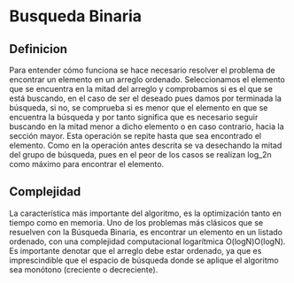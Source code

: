 # Busqueda Binaria 

## Definicion 

Para entender cómo funciona se hace necesario resolver el problema de encontrar un elemento en un arreglo ordenado. Seleccionamos el elemento que se encuentra en la mitad del arreglo y comprobamos si es el que se está buscando, en el caso de ser el deseado pues damos por terminada la búsqueda, si no, se comprueba si es menor que el elemento en que se encuentra la búsqueda y por tanto significa que es necesario seguir buscando en la mitad menor a dicho elemento o en caso contrario, hacia la sección mayor. Esta operación se repite hasta que sea encontrado el elemento. Como en la operación antes descrita se va desechando la mitad del grupo de búsqueda, pues en el peor de los casos se realizan log_2n como máximo para encontrar el elemento.

## Complejidad

La característica más importante del algoritmo, es la optimización tanto en tiempo como en memoria. Uno de los problemas más clásicos que se resuelven con la Búsqueda Binaria, es encontrar un elemento en un listado ordenado, con una complejidad computacional logarítmica O(logN)O(logN). Es importante denotar que el arreglo debe estar ordenado, ya que es imprescindible que el espacio de búsqueda donde se aplique el algoritmo sea monótono (creciente o decreciente).

